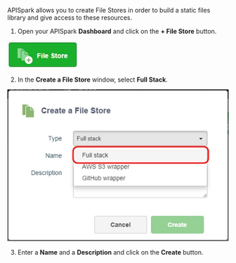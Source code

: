 APISpark allows you to create File Stores in order to build a static files library and give access to these resources.

1. Open your APISpark **Dashboard** and click on the **+ File Store** button.

![+File Store](images/01.jpg "+File Store")

2. In the **Create a File Store** window, select **Full Stack**.

![Create File Store](images/02.jpg "Create File Store")

3. Enter a **Name** and a **Description** and click on the **Create** button.
